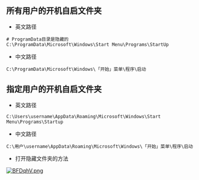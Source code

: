 ## 所有用户的开机自启文件夹

- 英文路径

```
# ProgramData目录是隐藏的
C:\ProgramData\Microsoft\Windows\Start Menu\Programs\StartUp
```

- 中文路径

```
C:\ProgramData\Microsoft\Windows\「开始」菜单\程序\启动
```



## 指定用户的开机自启文件夹

- 英文路径

```
C:\Users\username\AppData\Roaming\Microsoft\Windows\Start Menu\Programs\Startup
```

- 中文路径

```
C:\用户\username\AppData\Roaming\Microsoft\Windows\「开始」菜单\程序\启动
```

- 打开隐藏文件夹的方法

[![BFDqhV.png](https://s1.ax1x.com/2020/10/22/BFDqhV.png)](https://imgchr.com/i/BFDqhV)

